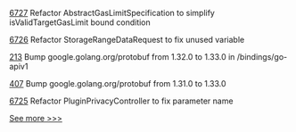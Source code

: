 
[6727](https://github.com/hyperledger/besu/pull/6727) Refactor AbstractGasLimitSpecification to simplify isValidTargetGasLimit bound condition

[6726](https://github.com/hyperledger/besu/pull/6726) Refactor StorageRangeDataRequest to fix unused variable

[213](https://github.com/hyperledger/fabric-protos/pull/213) Bump google.golang.org/protobuf from 1.32.0 to 1.33.0 in /bindings/go-apiv1

[407](https://github.com/hyperledger/fabric-ca/pull/407) Bump google.golang.org/protobuf from 1.31.0 to 1.33.0

[6725](https://github.com/hyperledger/besu/pull/6725) Refactor PluginPrivacyController to fix parameter name


[See more >>>](https://start-here.hyperledger.org/pull-requests)
